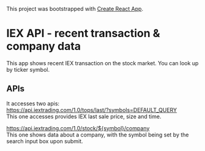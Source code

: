 This project was bootstrapped with [Create React App](https://github.com/facebook/create-react-app).

#  IEX API - recent transaction & company data

This app shows recent IEX transaction on the stock market.  You can look up by ticker symbol.

##  APIs  
It accesses two apis:  
https://api.iextrading.com/1.0/tops/last/?symbols=DEFAULT_QUERY  
This one accesses provides IEX last sale price, size and time.

https://api.iextrading.com/1.0/stock/${symbol}/company  
This one shows data about a company, with the symbol being set by the search input box upon submit.

